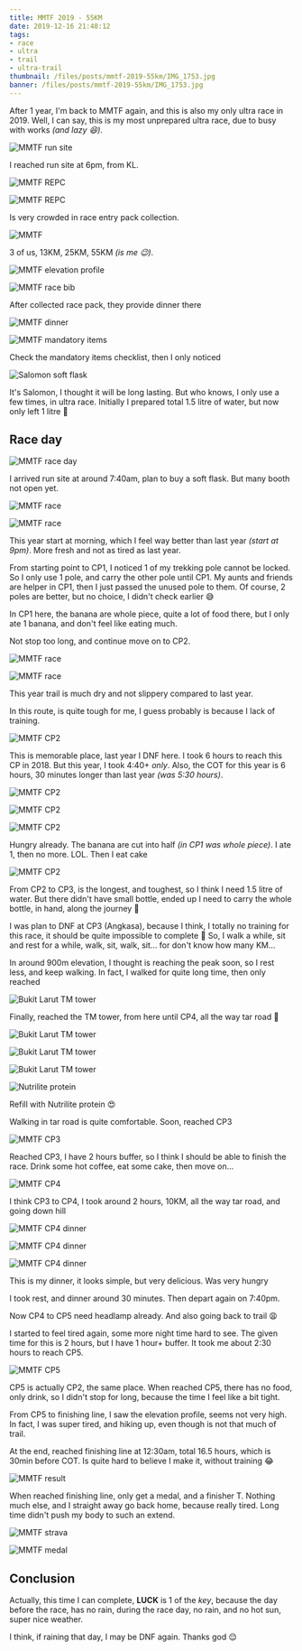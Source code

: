```yaml
---
title: MMTF 2019 - 55KM
date: 2019-12-16 21:48:12
tags:
- race
- ultra
- trail
- ultra-trail
thumbnail: /files/posts/mmtf-2019-55km/IMG_1753.jpg
banner: /files/posts/mmtf-2019-55km/IMG_1753.jpg
---
```


After 1 year, I'm back to MMTF again, and this is also my only ultra race in 2019.
Well, I can say, this is my most unprepared ultra race, due to busy with works _(and lazy 😆)_.

![MMTF run site](/files/posts/mmtf-2019-55km/IMG_1728.jpg)

I reached run site at 6pm, from KL.

![MMTF REPC](/files/posts/mmtf-2019-55km/IMG_1729.jpg)

![MMTF REPC](/files/posts/mmtf-2019-55km/IMG_1730.jpg)

Is very crowded in race entry pack collection.

![MMTF](/files/posts/mmtf-2019-55km/13-25-55km.JPG)

3 of us, 13KM, 25KM, 55KM _(is me 😉)_.

![MMTF elevation profile](/files/posts/mmtf-2019-55km/IMG_1732.jpg)

![MMTF race bib](/files/posts/mmtf-2019-55km/IMG_1734.jpg)

After collected race pack, they provide dinner there

![MMTF dinner](/files/posts/mmtf-2019-55km/IMG_1733.jpg)

![MMTF mandatory items](/files/posts/mmtf-2019-55km/IMG_1738.jpg)

Check the mandatory items checklist, then I only noticed

![Salomon soft flask](/files/posts/mmtf-2019-55km/IMG_1740.jpg)

It's Salomon, I thought it will be long lasting. But who knows, I only use a few times, in ultra race.
Initially I prepared total 1.5 litre of water, but now only left 1 litre 🤨

## Race day

![MMTF race day](/files/posts/mmtf-2019-55km/IMG_1743.jpg)

I arrived run site at around 7:40am, plan to buy a soft flask. But many booth not open yet.

![MMTF race](/files/posts/mmtf-2019-55km/IMG_1746.jpg)

![MMTF race](/files/posts/mmtf-2019-55km/IMG_1747.jpg)

This year start at morning, which I feel way better than last year _(start at 9pm)_.
More fresh and not as tired as last year.

From starting point to CP1, I noticed 1 of my trekking pole cannot be locked.
So I only use 1 pole, and carry the other pole until CP1. My aunts and friends are helper in CP1,
then I just passed the unused pole to them. Of course, 2 poles are better, but no choice, I didn't check earlier 😅

In CP1 here, the banana are whole piece, quite a lot of food there, but I only ate 1 banana, and don't feel like eating much.

Not stop too long, and continue move on to CP2.

![MMTF race](/files/posts/mmtf-2019-55km/IMG_1749.jpg)

![MMTF race](/files/posts/mmtf-2019-55km/IMG_1750.jpg)

This year trail is much dry and not slippery compared to last year.

In this route, is quite tough for me, I guess probably is because I lack of training.

![MMTF CP2](/files/posts/mmtf-2019-55km/IMG_1752.jpg)

This is memorable place, last year I DNF here. I took 6 hours to reach this CP in 2018.
But this year, I took 4:40+ _only_. Also, the COT for this year is 6 hours, 30 minutes longer than last year _(was 5:30 hours)_.

![MMTF CP2](/files/posts/mmtf-2019-55km/IMG_1755.jpg)

![MMTF CP2](/files/posts/mmtf-2019-55km/IMG_1754.jpg)

![MMTF CP2](/files/posts/mmtf-2019-55km/IMG_1756.jpg)

Hungry already. The banana are cut into half _(in CP1 was whole piece)_.
I ate 1, then no more. LOL. Then I eat cake

![MMTF CP2](/files/posts/mmtf-2019-55km/IMG_1757.jpg)

From CP2 to CP3, is the longest, and toughest, so I think I need 1.5 litre of water.
But there didn't have small bottle, ended up I need to carry the whole bottle, in hand, along the journey 🤦

I was plan to DNF at CP3 (Angkasa), because I think, I totally no training for this race, it should be quite impossible to complete 🤔
So, I walk a while, sit and rest for a while, walk, sit, walk, sit... for don't know how many KM...

In around 900m elevation, I thought is reaching the peak soon, so I rest less, and keep walking. In fact, I walked for quite long time, then only reached

![Bukit Larut TM tower](/files/posts/mmtf-2019-55km/IMG_1758.jpg)

Finally, reached the TM tower, from here until CP4, all the way tar road 🤩

![Bukit Larut TM tower](/files/posts/mmtf-2019-55km/IMG_1759.jpg)

![Bukit Larut TM tower](/files/posts/mmtf-2019-55km/IMG_1760.jpg)

![Bukit Larut TM tower](/files/posts/mmtf-2019-55km/IMG_1761.jpg)

![Nutrilite protein](/files/posts/mmtf-2019-55km/IMG_1762.jpg)

Refill with Nutrilite protein 😍

Walking in tar road is quite comfortable. Soon, reached CP3

![MMTF CP3](/files/posts/mmtf-2019-55km/IMG_1763.jpg)

Reached CP3, I have 2 hours buffer, so I think I should be able to finish the race.
Drink some hot coffee, eat some cake, then move on...

![MMTF CP4](/files/posts/mmtf-2019-55km/IMG_1767.jpg)

I think CP3 to CP4, I took around 2 hours, 10KM, all the way tar road, and going down hill

![MMTF CP4 dinner](/files/posts/mmtf-2019-55km/IMG_1768.jpg)

![MMTF CP4 dinner](/files/posts/mmtf-2019-55km/IMG_1769.jpg)

![MMTF CP4 dinner](/files/posts/mmtf-2019-55km/IMG_1770.jpg)

This is my dinner, it looks simple, but very delicious. Was very hungry

I took rest, and dinner around 30 minutes. Then depart again on 7:40pm.

Now CP4 to CP5 need headlamp already. And also going back to trail 😩

I started to feel tired again, some more night time hard to see.
The given time for this is 2 hours, but I have 1 hour+ buffer.
It took me about 2:30 hours to reach CP5.

![MMTF CP5](/files/posts/mmtf-2019-55km/IMG_1772.jpg)

CP5 is actually CP2, the same place. When reached CP5, there has no food, only drink, so I didn't stop for long, because the time I feel like a bit tight.

From CP5 to finishing line, I saw the elevation profile, seems not very high.
In fact, I was super tired, and hiking up, even though is not that much of trail.

At the end, reached finishing line at 12:30am, total 16.5 hours, which is 30min before COT. Is quite hard to believe I make it, without training 😂

![MMTF result](/files/posts/mmtf-2019-55km/result.PNG)

When reached finishing line, only get a medal, and a finisher T.
Nothing much else, and I straight away go back home, because really tired.
Long time didn't push my body to such an extend.

![MMTF strava](/files/posts/mmtf-2019-55km/mmtf-strava.PNG)

![MMTF medal](/files/posts/mmtf-2019-55km/IMG_1774.jpg)

## Conclusion

Actually, this time I can complete, **LUCK** is 1 of the _key_, because the day before the race, has no rain, during the race day, no rain, and no hot sun, super nice weather.

I think, if raining that day, I may be DNF again. Thanks god 😌
